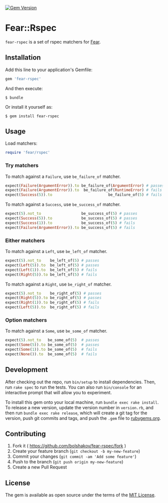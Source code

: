 [![Gem Version](https://badge.fury.io/rb/fear-rspec.svg)](https://badge.fury.io/rb/fear-rspec)

# Fear::Rspec

`fear-rspec` is a set of rspec matchers for [Fear](https://github.com/bolshakov/fear).

## Installation

Add this line to your application's Gemfile:

```ruby
gem 'fear-rspec'
```

And then execute:

    $ bundle

Or install it yourself as:

    $ gem install fear-rspec

## Usage

Load matchers:

```ruby
require 'fear/rspec'
```

### Try matchers

To match against a `Failure`, use `be_failure_of` matcher.

```ruby
expect(Failure(ArgumentError)).to be_failure_of(ArgumentError) # passes
expect(Failure(ArgumentError)).to  be_failure_of(RuntimeError) # fails
expect(Success(5)).to                         be_failure_of(5) # fails
```

To match against a `Success`, use `be_success_of` matcher.

```ruby
expect(5).not_to                  be_success_of(5) # passes
expect(Success(5)).to             be_success_of(5) # passes
expect(Success(1)).to             be_success_of(5) # fails
expect(Failure(ArgumentError)).to be_success_of(5) # fails
```

### Either matchers

To match against a `Left`, use `be_left_of` matcher.

```ruby
expect(5).not_to    be_left_of(5) # passes
expect(Left(5)).to  be_left_of(5) # passes
expect(Left(1)).to  be_left_of(5) # fails
expect(Right(5)).to be_left_of(5) # fails
```

To match against a `Right`, use `be_right_of` matcher.

```ruby
expect(5).not_to    be_right_of(5) # passes
expect(Right(5)).to be_right_of(5) # passes
expect(Right(1)).to be_right_of(5) # fails
expect(Left(5)).to  be_right_of(5) # fails
```

### Option matchers

To match against a `Some`, use `be_some_of` matcher.

```ruby
expect(5).not_to   be_some_of(5)  # passes
expect(Some(5)).to be_some_of(5)  # passes
expect(Some(1)).to be_some_of(5)  # fails
expect(None()).to  be_some_of(5)  # fails
```

## Development

After checking out the repo, run `bin/setup` to install dependencies. Then, run `rake spec` to run the tests. You can also run `bin/console` for an interactive prompt that will allow you to experiment.

To install this gem onto your local machine, run `bundle exec rake install`. To release a new version, update the version number in `version.rb`, and then run `bundle exec rake release`, which will create a git tag for the version, push git commits and tags, and push the `.gem` file to [rubygems.org](https://rubygems.org).

## Contributing

1. Fork it ( https://github.com/bolshakov/fear-rspec/fork )
2. Create your feature branch (`git checkout -b my-new-feature`)
3. Commit your changes (`git commit -am 'Add some feature'`)
4. Push to the branch (`git push origin my-new-feature`)
5. Create a new Pull Request


## License

The gem is available as open source under the terms of the [MIT License](http://opensource.org/licenses/MIT).

